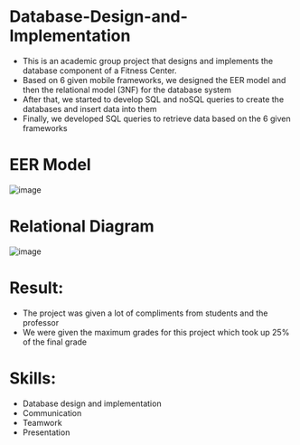 # Database-Design-and-Implementation
- This is an academic group project that designs and implements the database component of a Fitness Center. 
- Based on 6 given mobile frameworks, we designed the EER model and then the relational model (3NF) for the database system
- After that, we started to develop SQL and noSQL queries to create the databases and insert data into them
- Finally, we developed SQL queries to retrieve data based on the 6 given frameworks

# EER Model
![image](https://github.com/user-attachments/assets/fced3b2f-a74d-4985-9972-0257bbdd1dbc)

# Relational Diagram
![image](https://github.com/user-attachments/assets/d2c85555-6930-45ba-a5bf-f7cd24230321)

# Result:
- The project was given a lot of compliments from students and the professor
- We were given the maximum grades for this project which took up 25% of the final grade

# Skills:
- Database design and implementation
- Communication
- Teamwork
- Presentation
